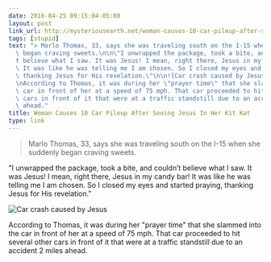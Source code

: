 ```yaml
---
date: 2016-04-25 09:15:04-05:00
layout: post
link_url: http://mysteriousearth.net/woman-causes-10-car-pileup-after-seeing-jesus-in-her-kit-kat-candy-bar/
tags: [stupid]
text: "> Marlo Thomas, 33, says she was traveling south on the I-15 when she suddenly\
  \ began craving sweets.\n\n\"I unwrapped the package, took a bite, and couldn\u2019\
  t believe what I saw. It was Jesus! I mean, right there, Jesus in my candy bar!\
  \ It was like he was telling me I am chosen. So I closed my eyes and started praying,\
  \ thanking Jesus for His revelation.\"\n\n![Car crash caused by Jesus](http://mysteriousearth.net/wp-content/uploads/2016/04/KIT-KAT.jpg)\n\
  \nAccording to Thomas, it was during her \"prayer time\" that she slammed into the\
  \ car in front of her at a speed of 75 mph. That car proceeded to hit several other\
  \ cars in front of it that were at a traffic standstill due to an accident 2 miles\
  \ ahead."
title: Woman Causes 10 Car Pileup After Seeing Jesus In Her Kit Kat
type: link
---
```

> Marlo Thomas, 33, says she was traveling south on the I-15 when she suddenly began craving sweets.

"I unwrapped the package, took a bite, and couldn’t believe what I saw. It was Jesus! I mean, right there, Jesus in my candy bar! It was like he was telling me I am chosen. So I closed my eyes and started praying, thanking Jesus for His revelation."

![Car crash caused by Jesus](http://mysteriousearth.net/wp-content/uploads/2016/04/KIT-KAT.jpg)

According to Thomas, it was during her "prayer time" that she slammed into the car in front of her at a speed of 75 mph. That car proceeded to hit several other cars in front of it that were at a traffic standstill due to an accident 2 miles ahead.